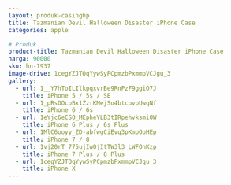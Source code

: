 ```yaml
---
layout: produk-casinghp
title: Tazmanian Devil Halloween Disaster iPhone Case
categories: apple

# Produk
product-title: Tazmanian Devil Halloween Disaster iPhone Case
harga: 90000
sku: hn-1937
image-drive: 1cegYZJTOqYywSyPCpmzbPxmmpVCJgu_3
gallery:
  - url: 1__Y7hToILIlkpqxvrBe9RnPzF9ggiO7J
    title: iPhone 5 / 5s / SE
  - url: 1_pRsOOcoBx1ZzrKMejSo4btcovpUwqNf
    title: iPhone 6 / 6s
  - url: 1eYjc6eCS0_MEpheYLB3tIRpehvksmi0W
    title: iPhone 6 Plus / 6s Plus
  - url: 1MlC6ooyy_ZD-abfwgCiEvq3pKmpOpHEp
    title: iPhone 7 / 8
  - url: 1vj20rT_775ujIwOjItTW3l3_LWFOhKzp
    title: iPhone 7 Plus / 8 Plus
  - url: 1cegYZJTOqYywSyPCpmzbPxmmpVCJgu_3
    title: iPhone X
---
```

